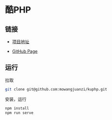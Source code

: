 # 酷PHP

## 链接

- [项目地址](https://github.com/mowangjuanzi/kuphp)

- [GitHub Page](https://kuphp.baoguoxiao.com)

## 运行

拉取

```bash
git clone git@github.com:mowangjuanzi/kuphp.git
```

安装，运行

```bash
npm install
npm run serve
```
